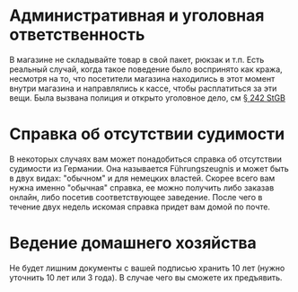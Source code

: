 # Административная и уголовная ответственность

В магазине не складывайте товар в свой пакет, рюкзак и т.п.
Есть реальный случай, когда такое поведение было воспринято как кража, несмотря на то, что посетители магазина находились в этот момент внутри магазина и направлялись к кассе, чтобы расплатиться за эти вещи.
Была вызвана полиция и открыто уголовное дело, см [§ 242 StGB](https://www.gesetze-im-internet.de/stgb/__242.html)

# Справка об отсутствии судимости

В некоторых случаях вам может понадобиться справка об отсутствии судимости из Германии. Она называется Führungszeugnis и может быть в двух видах: "обычном" и для немецких властей. Скорее всего вам нужна именно "обычная" справка, ее можно получить либо заказав онлайн, либо посетив соответствующее заведение. После чего в течение двух недель искомая справка придет вам домой по почте.

# Ведение домашнего хозяйства

Не будет лишним документы с вашей подписью хранить 10 лет (нужно уточнить 10 лет или 3 года). В случае чего вы сможете их предъявить.
